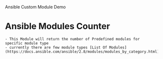Ansible Custom Module Demo

# Ansible Modules Counter
    - This Module will return the number of Predefined modules for specific module type
    - currently there are few module types [List Of Modules] (https://docs.ansible.com/ansible/2.8/modules/modules_by_category.html)

